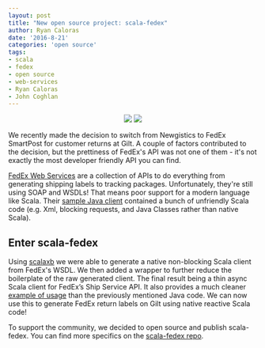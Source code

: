 ```yaml
---
layout: post
title: "New open source project: scala-fedex"
author: Ryan Caloras
date: '2016-8-21'
categories: 'open source'
tags:
- scala
- fedex
- open source
- web-services
- Ryan Caloras
- John Coghlan
---
```

<p align="center">
  <img src="http://code.scottshipp.com/wp-content/uploads/2016/05/scala-logo-small.png"/>
  <img src="http://south15airportcenter.com/wp-content/uploads/2015/10/FedEx_Logo1.png"/>
</p>

We recently made the decision to switch from Newgistics to FedEx SmartPost for customer returns at Gilt. A couple of factors contributed to the decision, but the prettiness of FedEx's API was not one of them - it's not exactly the most developer friendly API you can find.

[FedEx Web Services](http://www.fedex.com/us/developer/web-services/index.html) are a collection of APIs to do everything from generating shipping labels to tracking packages. Unfortunately, they're still using SOAP and WSDLs! That means poor support for a modern language like Scala. Their [sample Java client](https://gist.github.com/anonymous/f63e15ed1c7d65385e5a206d3d994ce0) contained a bunch of unfriendly Scala code (e.g. Xml, blocking requests, and Java Classes rather than native Scala).

## Enter scala-fedex
Using [scalaxb](https://github.com/eed3si9n/scalaxb) we were able to generate a native non-blocking Scala client from FedEx's WSDL. We then added a wrapper to further reduce the boilerplate of the raw generated client. The final result being a thin async Scala client for FedEx’s Ship Service API. It also provides a much cleaner [example of usage](https://github.com/gilt/scala-fedex/blob/master/src/test/scala/com/gilt/fedex/FedexClientSpec.scala) than the previously mentioned Java code. We can now use this to generate FedEx return labels on Gilt using native reactive Scala code!

To support the community, we decided to open source and publish scala-fedex. You can find more specifics on the [scala-fedex repo](https://github.com/gilt/scala-fedex).
